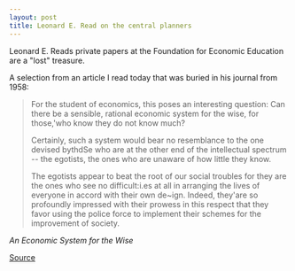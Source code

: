 ```yaml
---
layout: post
title: Leonard E. Read on the central planners
---
```


Leonard E. Reads private papers at the Foundation for Economic Education are a "lost" treasure. 

A selection from an article I read today that was buried in his journal from 1958:

<blockquote><p>For the student of economics, this poses an interesting question: Can there
be a sensible, rational economic system for the wise, for those,'who know they
do not know much?</p>

<p>Certainly, such a system would bear no resemblance to the one devised bythdSe
who are at the other end of the intellectual spectrum -- the egotists, the
ones who are unaware of how little they know.</p>

<p>The egotists appear to beat the root of our social troubles for they are the
ones who see no difficult:i.es at all in arranging the lives of everyone in
accord with their own de~ign. Indeed, they'are so profoundly impressed with
their prowess in this respect that they favor using the police force to
implement their schemes for the improvement of society.</p></blockquote>
<cite>An Economic System for the Wise</cite>

[Source](https://history.fee.org/leonard-read-journal/1959/leonard-e-read-journal-september-1959/)
